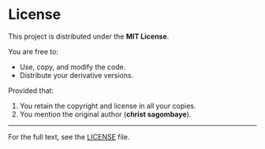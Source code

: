 
# License

This project is distributed under the **MIT License**.

You are free to:

- Use, copy, and modify the code.
- Distribute your derivative versions.

Provided that:

1. You retain the copyright and license in all your copies.
2. You mention the original author (**christ sagombaye**).

---

For the full text, see the [LICENSE](../LICENSE) file.
